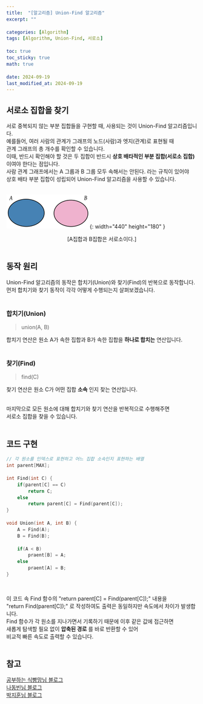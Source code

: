 ```yaml
---
title:  "[알고리즘] Union-Find 알고리즘"
excerpt: ""

categories: [Algorithm]
tags: [Algorithm, Union-Find, 서로소]

toc: true
toc_sticky: true
math: true
 
date: 2024-09-19
last_modified_at: 2024-09-19
---
```


## 서로소 집합을 찾기

서로 중복되지 않는 부분 집합들을 구현할 때, 사용되는 것이 Union-Find 알고리즘입니다.  
예를들어, 여러 사람의 관계가 그래프의 노드(사람)과 엣지(관계)로 표현될 때  
관계 그래프의 총 개수를 확인할 수 있습니다.  
이때, 반드시 확인해야 할 것은 두 집합이 반드시 **상호 배타적인 부분 집합(서로소 집합)** 이여야 한다는 점입니다.  
사람 관계 그래프에서는 A 그룹과 B 그룹 모두 속해서는 안된다. 라는 규칙이 있어야  
상호 배타 부분 집합이 성립되어 Union-Find 알고리즘을 사용할 수 있습니다.  
<br/>

![서로소](/assets/img/Algorithm/DisjointSets.png){: width="440" height="180" }  
<center>[A집합과 B집합은 서로소이다.]</center>

<br/>

## 동작 원리

Union-Find 알고리즘의 동작은 합치기(Union)와 찾기(Find)의 반복으로 동작합니다.  
먼저 합치기와 찾기 동작이 각각 어떻게 수행되는지 살펴보겠습니다.  
<br/>

### 합치기(Union)

> union(A, B)

합치기 연산은 원소 A가 속한 집합과 B가 속한 집합을 **하나로 합치는** 연산입니다.  
<br/>

### 찾기(Find)

> find(C)

찾기 연산은 원소 C가 어떤 집합 **소속** 인지 찾는 연산입니다.
<br/>
<br/>

마지막으로 모든 원소에 대해 합치기와 찾기 연산을 반복적으로 수행해주면  
서로소 집합을 찾을 수 있습니다.  
<br/>

## 코드 구현

```c++
// 각 원소를 인덱스로 표현하고 어느 집합 소속인지 표현하는 배열
int parent[MAX];

int Find(int C) {
    if(parent[C] == C) 
        return C;
    else 
        return parent[C] = Find(parent[C]);
}

void Union(int A, int B) {
    A = Find(A);
    B = Find(B);

    if(A < B)
        praent[B] = A;
    else
        praent[A] = B;
}
```

<br/>

이 코드 속 Find 함수의 "return parent[C] = Find(parent[C]);" 내용을  
"return Find(parent[C]);" 로 작성하여도 출력은 동일하지만 속도에서 차이가 발생합니다.  
Find 함수가 각 원소를 지나가면서 기록하기 때문에 이후 같은 값에 접근하면  
새롭게 탐색할 필요 없이 **압축된 경로** 를 바로 반환할 수 있어  
비교적 빠른 속도로 출력할 수 있습니다.  
<br/>

## 참고

[공부하는 식빵맘님 블로그](https://ansohxxn.github.io/algorithm/unionfind/)  
[나동빈님 블로그](https://blog.naver.com/ndb796/221230967614)  
[박지훈님 블로그](https://velog.io/@kimdukbae/Union-Find-%EC%95%8C%EA%B3%A0%EB%A6%AC%EC%A6%98)  
